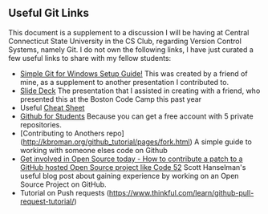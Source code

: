 ## Useful Git Links ##

This document is a supplement to a discussion I will be having at Central Connecticut State University in the CS Club, regarding Version Control Systems, namely Git. I do not own the following links, I have just curated a few useful links to share with my fellow students:

- [Simple Git for Windows Setup Guide!](https://gist.github.com/dmangiarelli/1a0ae107aaa5c478c51e) This was created by a friend of mine, as a supplement to another presentation I contributed to.
- [Slide Deck](http://aradhye.com/be-a-git-ninja-deck) The presentation that I assisted in creating with a friend, who presented this at the Boston Code Camp this past year
- Useful [Cheat Sheet](http://www.git-tower.com/blog/git-cheat-sheet/) 
- [Github for Students](https://education.github.com/) Because you can get a free account with 5 private repositories.
- [Contributing to Anothers repo] (http://kbroman.org/github_tutorial/pages/fork.html) A simple guide to working with someone elses code on Github
- [Get involved in Open Source today - How to contribute a patch to a GitHub hosted Open Source project like Code 52](http://www.hanselman.com/blog/GetInvolvedInOpenSourceTodayHowToContributeAPatchToAGitHubHostedOpenSourceProjectLikeCode52.aspx) Scott Hanselman's useful blog post about gaining experience by working on an Open Source Project on GitHub.
- Tutorial on Push requests (https://www.thinkful.com/learn/github-pull-request-tutorial/)